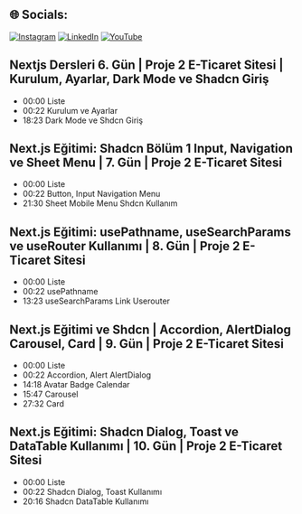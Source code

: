<div></div>


## 🌐 Socials:
[![Instagram](https://img.shields.io/badge/Instagram-%23E4405F.svg?logo=Instagram&logoColor=white)](https://instagram.com/efegorkemumit) [![LinkedIn](https://img.shields.io/badge/LinkedIn-%230077B5.svg?logo=linkedin&logoColor=white)](https://www.linkedin.com/in/efe-g%C3%B6rkem-%C3%BCmit-a084009b/) [![YouTube](https://img.shields.io/badge/YouTube-%23FF0000.svg?logo=YouTube&logoColor=white)](https://youtube.com/@@EfeGorkemUmit) 


## Nextjs Dersleri 6. Gün | Proje 2 E-Ticaret Sitesi  |  Kurulum, Ayarlar, Dark Mode ve Shadcn Giriş

- 00:00 Liste
- 00:22 Kurulum ve Ayarlar 
- 18:23 Dark Mode ve Shdcn Giriş

## Next.js Eğitimi: Shadcn Bölüm 1  Input, Navigation ve Sheet  Menu   | 7. Gün | Proje 2 E-Ticaret Sitesi

- 00:00 Liste
- 00:22 Button, Input Navigation Menu  
- 21:30 Sheet Mobile Menu Shdcn Kullanım


## Next.js Eğitimi: usePathname, useSearchParams ve useRouter Kullanımı | 8. Gün | Proje 2 E-Ticaret Sitesi

- 00:00 Liste
- 00:22 usePathname  
- 13:23 useSearchParams Link Userouter

## Next.js Eğitimi ve Shdcn  |  Accordion,  AlertDialog Carousel, Card | 9. Gün | Proje 2 E-Ticaret Sitesi

- 00:00 Liste
- 00:22 Accordion, Alert  AlertDialog  
- 14:18 Avatar Badge Calendar 
- 15:47 Carousel 
- 27:32 Card 


## Next.js Eğitimi: Shadcn Dialog, Toast ve DataTable Kullanımı | 10. Gün | Proje 2 E-Ticaret Sitesi

- 00:00 Liste
- 00:22 Shadcn Dialog, Toast Kullanımı
- 20:16 Shadcn DataTable Kullanımı 



